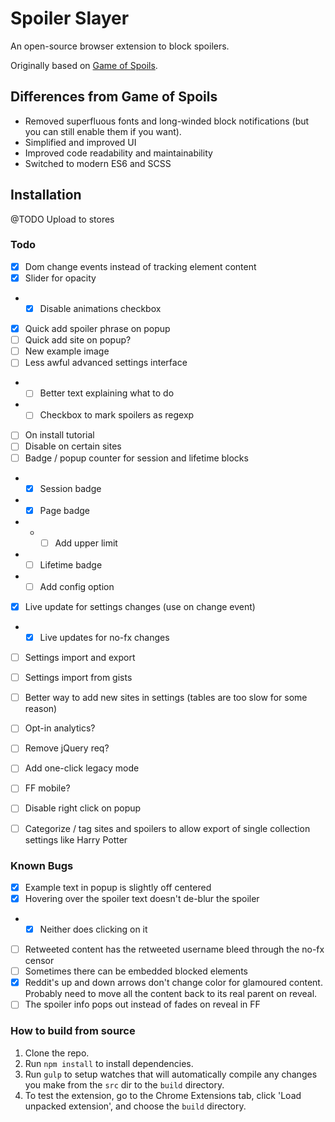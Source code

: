 # Spoiler Slayer
An open-source browser extension to block spoilers.

Originally based on [Game of Spoils](https://github.com/stu-blair/game-of-spoils).

## Differences from Game of Spoils
* Removed superfluous fonts and long-winded block notifications (but you can still enable them if you want).
* Simplified and improved UI
* Improved code readability and maintainability
* Switched to modern ES6 and SCSS


## Installation
@TODO Upload to stores


### Todo
- [X] Dom change events instead of tracking element content
- [X] Slider for opacity
- - [X] Disable animations checkbox
- [X] Quick add spoiler phrase on popup
- [ ] Quick add site on popup?
- [ ] New example image
- [ ] Less awful advanced settings interface
- - [ ] Better text explaining what to do
- - [ ] Checkbox to mark spoilers as regexp
- [ ] On install tutorial
- [ ] Disable on certain sites
- [ ] Badge / popup counter for session and lifetime blocks
- - [X] Session badge
- - [X] Page badge
- - - [ ] Add upper limit
- - [ ] Lifetime badge
- - [ ] Add config option
- [X] Live update for settings changes (use on change event)
- - [X] Live updates for no-fx changes
- [ ] Settings import and export
- [ ] Settings import from gists
- [ ] Better way to add new sites in settings (tables are too slow for some reason)
- [ ] Opt-in analytics?
- [ ] Remove jQuery req?
- [ ] Add one-click legacy mode
- [ ] FF mobile?
- [ ] Disable right click on popup
- [ ] Categorize / tag sites and spoilers to allow export of single collection settings like Harry Potter


### Known Bugs
- [X] Example text in popup is slightly off centered
- [X] Hovering over the spoiler text doesn't de-blur the spoiler
- - [X] Neither does clicking on it
- [ ] Retweeted content has the retweeted username bleed through the no-fx censor
- [ ] Sometimes there can be embedded blocked elements
- [X] Reddit's up and down arrows don't change color for glamoured content. Probably need to move all the content back to its real parent on reveal.
- [ ] The spoiler info pops out instead of fades on reveal in FF

### How to build from source
1. Clone the repo.
2. Run `npm install` to install dependencies.
3. Run `gulp` to setup watches that will automatically compile any changes you make from the `src` dir to the `build` directory.
4. To test the extension, go to the Chrome Extensions tab, click 'Load unpacked extension', and choose the `build` directory.